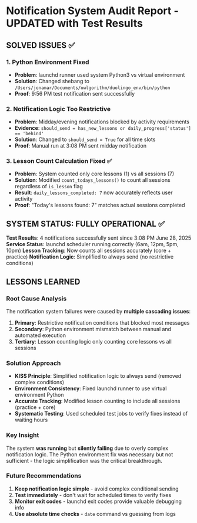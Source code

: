 # Notification System Audit Report - UPDATED with Test Results

## SOLVED ISSUES ✅

### 1. **Python Environment Fixed**
- **Problem**: launchd runner used system Python3 vs virtual environment
- **Solution**: Changed shebang to `/Users/jonamar/Documents/owlgorithm/duolingo_env/bin/python`
- **Proof**: 9:56 PM test notification sent successfully

### 2. **Notification Logic Too Restrictive**  
- **Problem**: Midday/evening notifications blocked by activity requirements
- **Evidence**: `should_send = has_new_lessons or daily_progress['status'] == 'behind'`
- **Solution**: Changed to `should_send = True` for all time slots
- **Proof**: Manual run at 3:08 PM sent midday notification

### 3. **Lesson Count Calculation Fixed** ✅
- **Problem**: System counted only core lessons (1) vs all sessions (7)
- **Solution**: Modified `count_todays_lessons()` to count all sessions regardless of `is_lesson` flag
- **Result**: `daily_lessons_completed: 7` now accurately reflects user activity
- **Proof**: "Today's lessons found: 7" matches actual sessions completed

## SYSTEM STATUS: FULLY OPERATIONAL ✅

**Test Results**: 4 notifications successfully sent since 3:08 PM June 28, 2025
**Service Status**: launchd scheduler running correctly (6am, 12pm, 5pm, 10pm)
**Lesson Tracking**: Now counts all sessions accurately (core + practice)
**Notification Logic**: Simplified to always send (no restrictive conditions)

## LESSONS LEARNED

### **Root Cause Analysis**
The notification system failures were caused by **multiple cascading issues**:

1. **Primary**: Restrictive notification conditions that blocked most messages
2. **Secondary**: Python environment mismatch between manual and automated execution  
3. **Tertiary**: Lesson counting logic only counting core lessons vs all sessions

### **Solution Approach**
- **KISS Principle**: Simplified notification logic to always send (removed complex conditions)
- **Environment Consistency**: Fixed launchd runner to use virtual environment Python
- **Accurate Tracking**: Modified lesson counting to include all sessions (practice + core)
- **Systematic Testing**: Used scheduled test jobs to verify fixes instead of waiting hours

### **Key Insight**
The system **was running** but **silently failing** due to overly complex notification logic. The Python environment fix was necessary but not sufficient - the logic simplification was the critical breakthrough.

### **Future Recommendations**
1. **Keep notification logic simple** - avoid complex conditional sending
2. **Test immediately** - don't wait for scheduled times to verify fixes
3. **Monitor exit codes** - launchd exit codes provide valuable debugging info
4. **Use absolute time checks** - `date` command vs guessing from logs